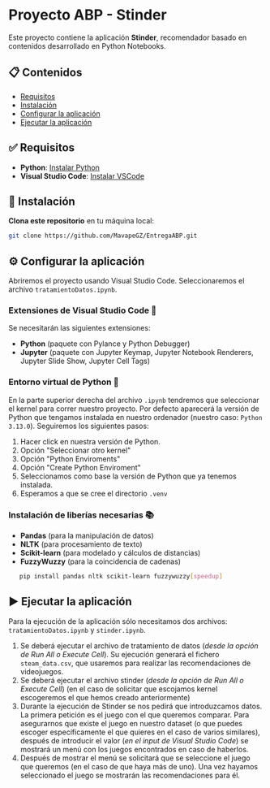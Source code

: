 
# Proyecto ABP - Stinder 

Este proyecto contiene la aplicación **Stinder**, recomendador basado en contenidos desarrollado en Python Notebooks.

## 📋 Contenidos

- [Requisitos](#requisitos)
- [Instalación](#instalación)
- [Configurar la aplicación](#configurar-la-aplicacion)
- [Ejecutar la aplicación](#ejecutar-la-aplicación)

## ✅ Requisitos
- **Python**: [Instalar Python](https://www.python.org/downloads/)
- **Visual Studio Code**: [Instalar VSCode](https://code.visualstudio.com/)

## 🚀 Instalación

**Clona este repositorio** en tu máquina local:

   ```bash
   git clone https://github.com/MavapeGZ/EntregaABP.git
   ```

## ⚙️ Configurar la aplicación
Abriremos el proyecto usando Visual Studio Code. Seleccionaremos el archivo `tratamientoDatos.ipynb`.

### **Extensiones de Visual Studio Code 🔌**
Se necesitarán las siguientes extensiones: 
- **Python** (paquete con Pylance y Python Debugger)
- **Jupyter** (paquete con Jupyter Keymap, Jupyter Notebook Renderers, Jupyter Slide Show, Jupyter Cell Tags)

### **Entorno virtual de Python 🐍**
En la parte superior derecha del archivo `.ipynb` tendremos que seleccionar el kernel para correr nuestro proyecto. Por defecto aparecerá la versión de Python que tengamos instalada en nuestro ordenador (nuestro caso: `Python 3.13.0`). Seguiremos los siguientes pasos: 
  1. Hacer click en nuestra versión de Python.
  2. Opción "Seleccionar otro kernel"
  3. Opción "Python Enviroments"
  4. Opción "Create Python Enviroment"
  5. Seleccionamos como base la versión de Python que ya tenemos instalada.
  6. Esperamos a que se cree el directorio `.venv`

### **Instalación de liberías necesarias 📚**
- **Pandas** (para la manipulación de datos)
- **NLTK** (para procesamiento de texto)
- **Scikit-learn** (para modelado y cálculos de distancias)
- **FuzzyWuzzy** (para la coincidencia de cadenas)

```bash
   pip install pandas nltk scikit-learn fuzzywuzzy[speedup]
   ```

## ▶️ Ejecutar la aplicación
Para la ejecución de la aplicación sólo necesitamos dos archivos: `tratamientoDatos.ipynb` y `stinder.ipynb`.

1. Se deberá ejecutar el archivo de tratamiento de datos (*desde la opción de Run All o Execute Cell*). Su ejecución generará el fichero `steam_data.csv`, que usaremos para realizar las recomendaciones de videojuegos.
2. Se deberá ejecutar el archivo stinder (*desde la opción de Run All o Execute Cell*) (en el caso de solicitar que escojamos kernel escogeremos el que hemos creado anteriormente)
3. Durante la ejecución de Stinder se nos pedirá que introduzcamos datos. La primera petición es el juego con el que queremos comparar. Para asegurarnos que existe el juego en nuestro dataset (o que puedes escoger específicamente el que quieres en el caso de varios similares), después de introducir el valor (*en el input de Visual Studio Code*) se mostrará un menú con los juegos encontrados en caso de haberlos.
4. Después de mostrar el menú se solicitará que se seleccione el juego que queremos (en el caso de que haya más de uno). Una vez hayamos seleccionado el juego se mostrarán las recomendaciones para él.

